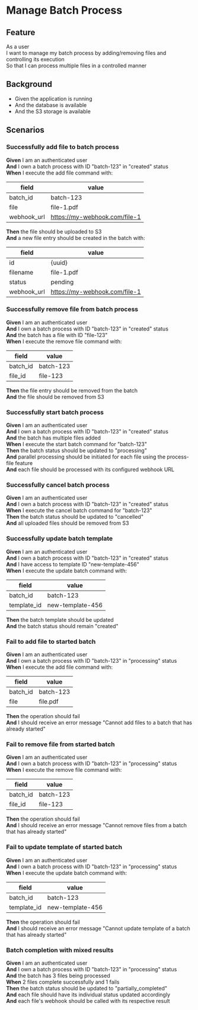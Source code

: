 # Manage Batch Process

## Feature

As a user  
I want to manage my batch process by adding/removing files and controlling its execution  
So that I can process multiple files in a controlled manner

## Background

- Given the application is running
- And the database is available
- And the S3 storage is available

## Scenarios

### Successfully add file to batch process

**Given** I am an authenticated user  
**And** I own a batch process with ID "batch-123" in "created" status  
**When** I execute the add file command with:

| field       | value                         |
| ----------- | ----------------------------- |
| batch_id    | batch-123                     |
| file        | file-1.pdf                    |
| webhook_url | https://my-webhook.com/file-1 |

**Then** the file should be uploaded to S3  
**And** a new file entry should be created in the batch with:

| field       | value                         |
| ----------- | ----------------------------- |
| id          | {uuid}                        |
| filename    | file-1.pdf                    |
| status      | pending                       |
| webhook_url | https://my-webhook.com/file-1 |

### Successfully remove file from batch process

**Given** I am an authenticated user  
**And** I own a batch process with ID "batch-123" in "created" status  
**And** the batch has a file with ID "file-123"  
**When** I execute the remove file command with:

| field    | value     |
| -------- | --------- |
| batch_id | batch-123 |
| file_id  | file-123  |

**Then** the file entry should be removed from the batch  
**And** the file should be removed from S3

### Successfully start batch process

**Given** I am an authenticated user  
**And** I own a batch process with ID "batch-123" in "created" status  
**And** the batch has multiple files added  
**When** I execute the start batch command for "batch-123"  
**Then** the batch status should be updated to "processing"  
**And** parallel processing should be initiated for each file using the process-file feature  
**And** each file should be processed with its configured webhook URL

### Successfully cancel batch process

**Given** I am an authenticated user  
**And** I own a batch process with ID "batch-123" in "created" status  
**When** I execute the cancel batch command for "batch-123"  
**Then** the batch status should be updated to "cancelled"  
**And** all uploaded files should be removed from S3

### Successfully update batch template

**Given** I am an authenticated user  
**And** I own a batch process with ID "batch-123" in "created" status  
**And** I have access to template ID "new-template-456"  
**When** I execute the update batch command with:

| field       | value            |
| ----------- | ---------------- |
| batch_id    | batch-123        |
| template_id | new-template-456 |

**Then** the batch template should be updated  
**And** the batch status should remain "created"

### Fail to add file to started batch

**Given** I am an authenticated user  
**And** I own a batch process with ID "batch-123" in "processing" status  
**When** I execute the add file command with:

| field    | value     |
| -------- | --------- |
| batch_id | batch-123 |
| file     | file.pdf  |

**Then** the operation should fail  
**And** I should receive an error message "Cannot add files to a batch that has already started"

### Fail to remove file from started batch

**Given** I am an authenticated user  
**And** I own a batch process with ID "batch-123" in "processing" status  
**When** I execute the remove file command with:

| field    | value     |
| -------- | --------- |
| batch_id | batch-123 |
| file_id  | file-123  |

**Then** the operation should fail  
**And** I should receive an error message "Cannot remove files from a batch that has already started"

### Fail to update template of started batch

**Given** I am an authenticated user  
**And** I own a batch process with ID "batch-123" in "processing" status  
**When** I execute the update batch command with:

| field       | value            |
| ----------- | ---------------- |
| batch_id    | batch-123        |
| template_id | new-template-456 |

**Then** the operation should fail  
**And** I should receive an error message "Cannot update template of a batch that has already started"

### Batch completion with mixed results

**Given** I am an authenticated user  
**And** I own a batch process with ID "batch-123" in "processing" status  
**And** the batch has 3 files being processed  
**When** 2 files complete successfully and 1 fails  
**Then** the batch status should be updated to "partially_completed"  
**And** each file should have its individual status updated accordingly  
**And** each file's webhook should be called with its respective result
